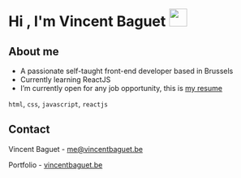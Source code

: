 <h1>Hi , I'm Vincent Baguet <img src="https://media.giphy.com/media/hvRJCLFzcasrR4ia7z/giphy.gif" width="35"></h1>

<!-- ABOUT THE PROJECT -->
## About me

- A passionate self-taught front-end developer based in Brussels
- Currently learning ReactJS
- I’m currently open for any job opportunity, this is [my resume](https://www.vincentbaguet.be)

`html`, `css`, `javascript`, `reactjs`

<!-- CONTACT -->
## Contact

Vincent Baguet - [me@vincentbaguet.be](mailto:me@vincentbaguet.be)

Portfolio - [vincentbaguet.be](https://www.vincentbaguet.be)
